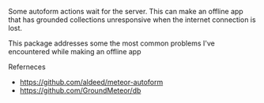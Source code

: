 Some autoform actions wait for the server.  This can make an offline app that has grounded collections unresponsive when the internet connection is lost.

This package addresses some the most common problems I've encountered while making an offline app

Referneces
* https://github.com/aldeed/meteor-autoform
* https://github.com/GroundMeteor/db
